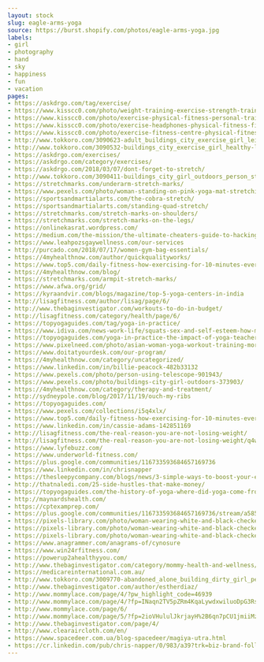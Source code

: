 ```yaml
---
layout: stock
slug: eagle-arms-yoga
source: https://burst.shopify.com/photos/eagle-arms-yoga.jpg
labels:
- girl
- photography
- hand
- sky
- happiness
- fun
- vacation
pages:
- https://askdrgo.com/tag/exercise/
- https://www.kisscc0.com/photo/weight-training-exercise-strength-training-persona-ejv4n2/
- https://www.kisscc0.com/photo/exercise-physical-fitness-personal-trainer-fitness-0fhte6/
- https://www.kisscc0.com/photo/exercise-headphones-physical-fitness-fitness-centr-fmz3yn/
- https://www.kisscc0.com/photo/exercise-fitness-centre-physical-fitness-jump-rope-nko296/
- http://www.tokkoro.com/3090623-adult_buildings_city_exercise_girl_leisure_lifestyle_meditation_outdoors_person_pose_posing_recreation_rooftop_stretching_summer_wear_woman_yoga_yoga-mat_young.html
- http://www.tokkoro.com/3090532-buildings_city_exercise_girl_healthy-lifestyle_person_skyscrapers_tall_view_wear_woman_yoga.html
- https://askdrgo.com/exercises/
- https://askdrgo.com/category/exercises/
- https://askdrgo.com/2018/03/07/dont-forget-to-stretch/
- http://www.tokkoro.com/3090411-buildings_city_girl_outdoors_person_stretching_wear_woman_workout.html
- https://stretchmarks.com/underarm-stretch-marks/
- https://www.pexels.com/photo/woman-standing-on-pink-yoga-mat-stretching-374126/
- https://sportsandmartialarts.com/the-cobra-stretch/
- https://sportsandmartialarts.com/standing-quad-stretch/
- https://stretchmarks.com/stretch-marks-on-shoulders/
- https://stretchmarks.com/stretch-marks-on-the-legs/
- https://onlinekasrat.wordpress.com/
- https://medium.com/the-mission/the-ultimate-cheaters-guide-to-hacking-your-goals-4091eaa8c46d
- https://www.leahpozsgaywellness.com/our-services
- http://purcado.com/2018/07/17/women-gym-bag-essentials/
- https://4myhealthnow.com/author/quickqualityworks/
- https://www.top5.com/daily-fitness-how-exercising-for-10-minutes-everyday-for-one-month-made-all-the-difference-in-my-life/
- https://4myhealthnow.com/blog/
- https://stretchmarks.com/armpit-stretch-marks/
- https://www.afwa.org/grid/
- https://kyraandvir.com/blogs/magazine/top-5-yoga-centers-in-india
- http://lisagfitness.com/author/lisag/page/6/
- http://www.thebaginvestigator.com/workouts-to-do-in-budget/
- http://lisagfitness.com/category/health/page/6/
- https://topyogaguides.com/tag/yoga-in-practice/
- https://www.idiva.com/news-work-life/squats-sex-and-self-esteem-how-my-workout-regime-changed-with-my-self-image/17073644
- https://topyogaguides.com/yoga-in-practice-the-impact-of-yoga-teachers-on-society-part-1/
- https://www.pixelneed.com/photo/asian-woman-yoga-workout-training-morning/107314
- https://www.doitatyourdesk.com/our-program/
- https://4myhealthnow.com/category/uncategorized/
- https://www.linkedin.com/in/billie-peacock-482b33132
- https://www.pexels.com/photo/person-using-telescope-901943/
- https://www.pexels.com/photo/buildings-city-girl-outdoors-373903/
- https://4myhealthnow.com/category/therapy-and-treatment/
- http://sydneypole.com/blog/2017/11/19/ouch-my-ribs
- https://topyogaguides.com/
- https://www.pexels.com/collections/i5q4xlx/
- https://www.top5.com/daily-fitness-how-exercising-for-10-minutes-everyday-for-one-month-made-all-the-difference-in-my-life/daily-fitness-3/
- https://www.linkedin.com/in/cassie-adams-142851169
- http://lisagfitness.com/the-real-reason-you-are-not-losing-weight/
- http://lisagfitness.com/the-real-reason-you-are-not-losing-weight/q4wxh6nzhm/
- https://www.lyfebuzz.com/
- https://www.underworld-fitness.com/
- https://plus.google.com/communities/116733593684657169736
- https://www.linkedin.com/in/chrisnapper
- https://thesleepycompany.com/blogs/news/3-simple-ways-to-boost-your-energy-levels-caffeine-free
- http://thatnaledi.com/25-side-hustles-that-make-money/
- https://topyogaguides.com/the-history-of-yoga-where-did-yoga-come-from/
- http://maynardshealth.com/
- https://cptexamprep.com/
- https://plus.google.com/communities/116733593684657169736/stream/a585469a-df5b-456c-ae95-6a1b7923cc31
- https://pixels-library.com/photo/woman-wearing-white-and-black-checkered-3/close-up-photography-of-a-woman-holding-her-hair_192257.html
- https://pixels-library.com/photo/woman-wearing-white-and-black-checkered-3/girl-in-black-framed-sunglasses-with-color-on-her-face-from-color-run-smiling_187838.html
- https://pixels-library.com/photo/woman-wearing-white-and-black-checkered-3/free-stock-photo-of-black-and-white-fashion-person-woman_186648.html
- https://www.anagrammer.com/anagrams-of/cynosure
- https://www.win24rfitness.com/
- https://powerup2ahealthyyou.com/
- http://www.thebaginvestigator.com/category/mommy-health-and-wellness/
- https://medicareinternational.com.au/
- http://www.tokkoro.com/3009770-abandoned_alone_building_dirty_girl_person_wear_woman.html
- http://www.thebaginvestigator.com/author/estherdiaz/
- http://www.mommylace.com/page/4/?pw_highlight_code=46939
- http://www.mommylace.com/page/4/?fp=INaqn2TV5pZRm4KqaLywdxwiluoDpG3RstII9Ct3N6HN%2B2n12m2Y8%2BqHUPPNrGqbqkETySTgQunByyhqYMTVrg%3D%3D&prvtof=CTJE6NfgfdhUj9hKJNfL1i801H%2FWyEMVwnwHpPor7i4%3D&poru=zHskLrSuL6hLRfwbmw5rHz8WM1%2F5O6lBk54JvXA9St8CCdEAswdVwbXqODvl8fyJCTr5WBxyIf7j4VPNUjhl%2FQ%3D%3D
- http://www.mommylace.com/page/6/
- http://www.mommylace.com/page/5/?fp=2ioVHululJkrjayH%2B6qn7pCU1jmiiMzWXrIQg1wl2NaR8oxkDlL9Y3gWhV9xL9mjZcPQuxQBxclJOulEoHrTRA%3D%3D&prvtof=Czgsm5O25l9MIFsabFwJrGiulqHRaEfStZFRt4YHLfs%3D&poru=eKpMFtO9h%2FoDInouAJ9vb%2FNaYojm%2BDBOlSipF3Vkl9BEz0XB%2FvCGPvs1Ljq5Rylei4O%2B9prsZ0b5tE8gAH4B7g%3D%3D&cifr=1
- http://www.thebaginvestigator.com/page/4/
- http://www.clearaircloth.com/en/
- https://www.spacedeer.com.ua/blog-spacedeer/magiya-utra.html
- https://cr.linkedin.com/pub/chris-napper/0/983/a39?trk=biz-brand-followers
---
```

